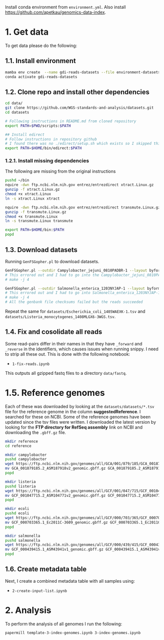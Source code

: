 Install conda environment from `environment.yml`. Also install <https://github.com/apetkau/genomics-data-index>.

# 1. Get data

To get data please do the following:

## 1.1. Install environment

```bash
mamba env create  --name gdi-reads-datasets --file environment-datasets.yml
conda activate gdi-reads-datasets
```

## 1.2. Clone repo and install other dependencies

```bash
cd data/
git clone https://github.com/WGS-standards-and-analysis/datasets.git
cd datasets

# Following instructions in README.md from cloned repository
export PATH=$PWD/scripts:$PATH

## Install edirect
# Follow instructions in repository github
# I found there was no ./edirect/setup.sh which exists so I skipped this step
export PATH=$HOME/bin/edirect:$PATH
```

### 1.2.1. Install missing dependencies

The following are missing from the original instructions

```bash
pushd ~/bin
nquire -dwn ftp.ncbi.nlm.nih.gov entrez/entrezdirect xtract.Linux.gz
gunzip -f xtract.Linux.gz
chmod +x xtract.Linux
ln -s xtract.Linux xtract

nquire -dwn ftp.ncbi.nlm.nih.gov entrez/entrezdirect transmute.Linux.gz
gunzip -f transmute.Linux.gz
chmod +x transmute.Linux
ln -s transmute.Linux transmute

export PATH=$HOME/bin:$PATH
popd
```

## 1.3. Download datasets

Running `GenFSGopher.pl` to download datasets.

```bash
GenFSGopher.pl --outdir Campylobacter_jejuni_0810PADBR-1 --layout byformat --numcpus 4 datasets/Campylobacter_jejuni_0810PADBR-1.tsv
# This errored out and I had to go into the Campylobacter_jejuni_0810PADBR-1/ directory and run
# make -j 4

GenFSGopher.pl --outdir Salmonella_enterica_1203NYJAP-1 --layout byformat --numcpus 4 datasets/Salmonella_enterica_1203NYJAP-1.tsv
# This errored out and I had to go into Salmonella_enterica_1203NYJAP-1/ and run
# make -j 4
# All the genbank file checksums failed but the reads succeeded
```

Repeat the same for `datasets/Escherichia_coli_1405WAEXK-1.tsv` and `datasets/Listeria_monocytogenes_1408MLGX6-3WGS.tsv`.

## 1.4. Fix and cosolidate all reads

Some read-pairs differ in their names in that they have `_forward` and `_reverse` in the identifiers, which causes issues when running snippy. I need to strip all these out. This is done with the following notebook:

* `1-fix-reads.ipynb`

This outputs all gzipped fastq files to a directory `data/fastq`.

# 1.5. Reference genomes

Each of these was downloaded by looking at the `datasets/datasets/*.tsv` file for the reference genome in the column **suggestedReference**. I searched for these on NCBI. Some of the reference genomes have been updated since the tsv files were written. I downloaded the latest version by looking for the **FTP directory for RefSeq assembly** link on NCBI and downloading the `.gbff.gz` file.

```bash
mkdir reference
cd reference

mkdir campylobacter
pushd campylobacter
wget https://ftp.ncbi.nlm.nih.gov/genomes/all/GCA/001/879/185/GCA_001879185.2_ASM187918v2/GCA_001879185.2_ASM187918v2_genomic.gbff.gz
mv GCA_001879185.2_ASM187918v2_genomic.gbff.gz GCA_001879185.2_ASM187918v2_genomic.gbk.gz
popd

mkdir listeria
pushd listeria
wget https://ftp.ncbi.nlm.nih.gov/genomes/all/GCF/001/047/715/GCF_001047715.2_ASM104771v2/GCF_001047715.2_ASM104771v2_genomic.gbff.gz
mv GCF_001047715.2_ASM104771v2_genomic.gbff.gz GCF_001047715.2_ASM104771v2_genomic.gbk.gz
popd

mkdir ecoli
pushd ecoli
wget https://ftp.ncbi.nlm.nih.gov/genomes/all/GCF/000/703/365/GCF_000703365.1_Ec2011C-3609/GCF_000703365.1_Ec2011C-3609_genomic.gbff.gz
mv GCF_000703365.1_Ec2011C-3609_genomic.gbff.gz GCF_000703365.1_Ec2011C-3609_genomic.gbk.gz
popd

mkdir salmonella
pushd salmonella
wget https://ftp.ncbi.nlm.nih.gov/genomes/all/GCF/000/439/415/GCF_000439415.1_ASM43941v1/GCF_000439415.1_ASM43941v1_genomic.gbff.gz
mv GCF_000439415.1_ASM43941v1_genomic.gbff.gz GCF_000439415.1_ASM43941v1_genomic.gbk.gz
popd
```

## 1.6. Create metadata table

Next, I create a combined metadata table with all samples using:

* `2-create-input-list.ipynb`

# 2. Analysis

To perform the analysis of all genomes I run the following:

```bash
papermill template-3-index-genomes.ipynb 3-index-genomes.ipynb
```
